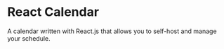 # React Calendar
A calendar written with React.js that allows you to self-host and manage your schedule.

